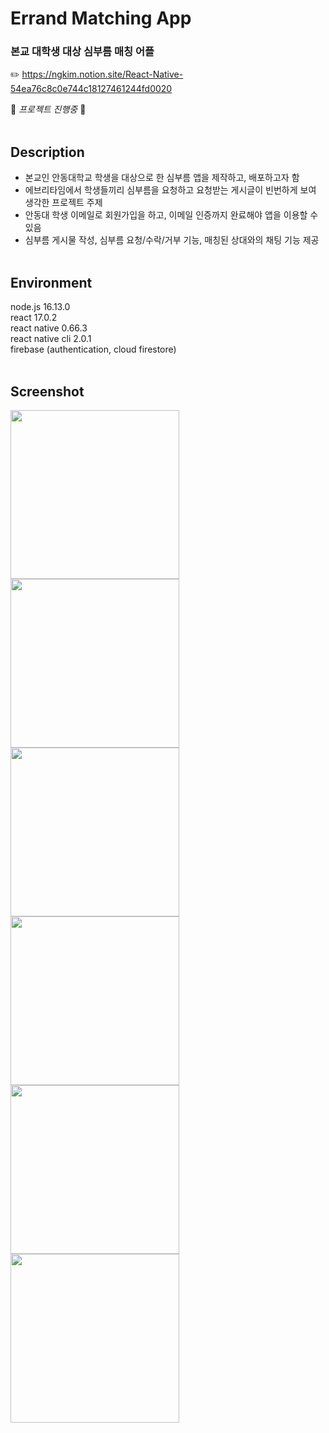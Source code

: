 # Errand Matching App
### 본교 대학생 대상 심부름 매칭 어플  
✏️ https://ngkim.notion.site/React-Native-54ea76c8c0e744c18127461244fd0020  

🚧 *프로젝트 진행중* 🚧  
&nbsp;

## Description
- 본교인 안동대학교 학생을 대상으로 한 심부름 앱을 제작하고, 배포하고자 함  
- 에브리타임에서 학생들끼리 심부름을 요청하고 요청받는 게시글이 빈번하게 보여 생각한 프로젝트 주제  
- 안동대 학생 이메일로 회원가입을 하고, 이메일 인증까지 완료해야 앱을 이용할 수 있음  
- 심부름 게시물 작성, 심부름 요청/수락/거부 기능, 매칭된 상대와의 채팅 기능 제공   
&nbsp;

## Environment
node.js 16.13.0  
react 17.0.2  
react native 0.66.3  
react native cli 2.0.1  
firebase (authentication, cloud firestore)  
&nbsp;

## Screenshot  
<div>
  <img width="270" src="https://user-images.githubusercontent.com/84227532/168519299-a69eb928-8d99-469e-ac4d-bd5e50de8652.png"/>
  <img width="270" src="https://user-images.githubusercontent.com/84227532/168519419-87724e10-a6b3-4309-b920-78843dea57d6.png"/>
  <img width="270" src="https://user-images.githubusercontent.com/84227532/168519624-883c7382-700c-4085-a321-f960b8ca244c.png"/>
</div>  
<div>
  <img width="270" src="https://user-images.githubusercontent.com/84227532/168520340-7c14de51-ab98-4394-8216-b28b59d0094f.png">
  <img width="270" src="https://user-images.githubusercontent.com/84227532/168520251-06b1d573-4015-46a4-b14e-68f28321b1d6.png">
  <img width="270" src="https://user-images.githubusercontent.com/84227532/168520437-401b62ac-2d09-487f-acde-1db5ffe69705.png">
</div>
